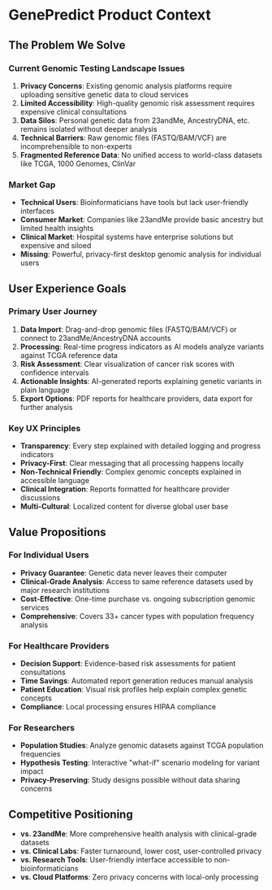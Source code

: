 # GenePredict Product Context

## The Problem We Solve

### Current Genomic Testing Landscape Issues
1. **Privacy Concerns**: Existing genomic analysis platforms require uploading sensitive genetic data to cloud services
2. **Limited Accessibility**: High-quality genomic risk assessment requires expensive clinical consultations
3. **Data Silos**: Personal genetic data from 23andMe, AncestryDNA, etc. remains isolated without deeper analysis
4. **Technical Barriers**: Raw genomic files (FASTQ/BAM/VCF) are incomprehensible to non-experts
5. **Fragmented Reference Data**: No unified access to world-class datasets like TCGA, 1000 Genomes, ClinVar

### Market Gap
- **Technical Users**: Bioinformaticians have tools but lack user-friendly interfaces
- **Consumer Market**: Companies like 23andMe provide basic ancestry but limited health insights
- **Clinical Market**: Hospital systems have enterprise solutions but expensive and siloed
- **Missing**: Powerful, privacy-first desktop genomic analysis for individual users

## User Experience Goals

### Primary User Journey
1. **Data Import**: Drag-and-drop genomic files (FASTQ/BAM/VCF) or connect to 23andMe/AncestryDNA accounts
2. **Processing**: Real-time progress indicators as AI models analyze variants against TCGA reference data
3. **Risk Assessment**: Clear visualization of cancer risk scores with confidence intervals
4. **Actionable Insights**: AI-generated reports explaining genetic variants in plain language
5. **Export Options**: PDF reports for healthcare providers, data export for further analysis

### Key UX Principles
- **Transparency**: Every step explained with detailed logging and progress indicators
- **Privacy-First**: Clear messaging that all processing happens locally
- **Non-Technical Friendly**: Complex genomic concepts explained in accessible language
- **Clinical Integration**: Reports formatted for healthcare provider discussions
- **Multi-Cultural**: Localized content for diverse global user base

## Value Propositions

### For Individual Users
- **Privacy Guarantee**: Genetic data never leaves their computer
- **Clinical-Grade Analysis**: Access to same reference datasets used by major research institutions
- **Cost-Effective**: One-time purchase vs. ongoing subscription genomic services
- **Comprehensive**: Covers 33+ cancer types with population frequency analysis

### For Healthcare Providers
- **Decision Support**: Evidence-based risk assessments for patient consultations
- **Time Savings**: Automated report generation reduces manual analysis
- **Patient Education**: Visual risk profiles help explain complex genetic concepts
- **Compliance**: Local processing ensures HIPAA compliance

### For Researchers
- **Population Studies**: Analyze genomic datasets against TCGA population frequencies
- **Hypothesis Testing**: Interactive "what-if" scenario modeling for variant impact
- **Privacy-Preserving**: Study designs possible without data sharing concerns

## Competitive Positioning
- **vs. 23andMe**: More comprehensive health analysis with clinical-grade datasets
- **vs. Clinical Labs**: Faster turnaround, lower cost, user-controlled privacy
- **vs. Research Tools**: User-friendly interface accessible to non-bioinformaticians
- **vs. Cloud Platforms**: Zero privacy concerns with local-only processing 